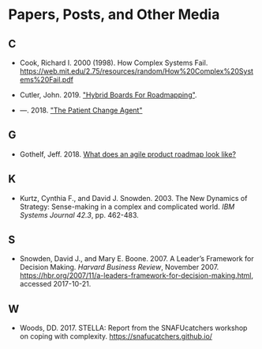 # Papers, Posts, and Other Media

## C

* <a name="cook-2000"></a> Cook, Richard I. 2000 (1998). How Complex Systems Fail. https://web.mit.edu/2.75/resources/random/How%20Complex%20Systems%20Fail.pdf

* <a name="cutler-2019"></a> Cutler, John. 2019. ["Hybrid Boards For Roadmapping"](https://medium.com/@johnpcutler/hybrid-boards-for-roadmapping-736a0514d3d8).

* <a name="cutler-2018"></a> —. 2018. ["The Patient Change Agent"](https://hackernoon.com/the-patient-change-agent-fd8548f04777)

## G

* <a name=gothelf></a> Gothelf, Jeff. 2018. [What does an agile product roadmap look like?](https://medium.com/@jboogie/what-does-an-agile-product-roadmap-look-like-cf0dbe5be4ef)

## K

* <a name="kurtz-snowden-2003"></a> Kurtz, Cynthia F., and David J. Snowden. 2003. The New Dynamics of Strategy: Sense-making in a complex and complicated world. _IBM Systems Journal 42.3_, pp. 462-483.

## S

* <a name="snowden-boone-2007"></a> Snowden, David J., and Mary E. Boone. 2007. A Leader’s Framework for Decision Making. _Harvard Business Review_, November 2007. https://hbr.org/2007/11/a-leaders-framework-for-decision-making.html, accessed 2017-10-21.

## W

* <a name="woods-2017"></a> Woods, DD. 2017. STELLA: Report from the SNAFUcatchers workshop on coping with complexity. https://snafucatchers.github.io/
